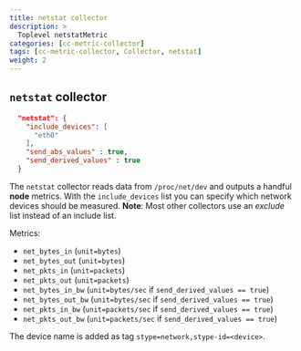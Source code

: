 ```yaml
---
title: netstat collector
description: >
  Toplevel netstatMetric
categories: [cc-metric-collector]
tags: [cc-metric-collector, Collector, netstat]
weight: 2
---
```



## `netstat` collector

```json
  "netstat": {
    "include_devices": [
      "eth0"
    ],
    "send_abs_values" : true,
    "send_derived_values" : true
  }
```

The `netstat` collector reads data from `/proc/net/dev` and outputs a handful **node** metrics. With the `include_devices` list you can specify which network devices should be measured. **Note**: Most other collectors use an _exclude_ list instead of an include list.

Metrics:
* `net_bytes_in` (`unit=bytes`)
* `net_bytes_out` (`unit=bytes`)
* `net_pkts_in` (`unit=packets`)
* `net_pkts_out` (`unit=packets`)
* `net_bytes_in_bw` (`unit=bytes/sec` if `send_derived_values == true`)
* `net_bytes_out_bw` (`unit=bytes/sec` if `send_derived_values == true`)
* `net_pkts_in_bw` (`unit=packets/sec` if `send_derived_values == true`)
* `net_pkts_out_bw` (`unit=packets/sec` if `send_derived_values == true`)

The device name is added as tag `stype=network,stype-id=<device>`.

